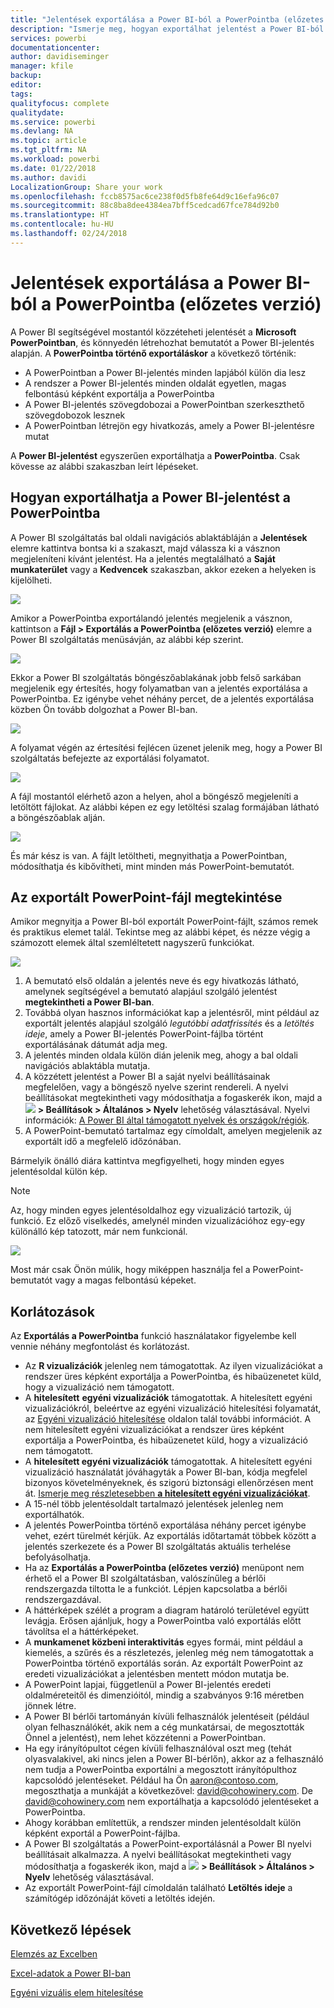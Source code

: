```yaml
---
title: "Jelentések exportálása a Power BI-ból a PowerPointba (előzetes verzió)"
description: "Ismerje meg, hogyan exportálhat jelentést a Power BI-ból a PowerPointba."
services: powerbi
documentationcenter: 
author: davidiseminger
manager: kfile
backup: 
editor: 
tags: 
qualityfocus: complete
qualitydate: 
ms.service: powerbi
ms.devlang: NA
ms.topic: article
ms.tgt_pltfrm: NA
ms.workload: powerbi
ms.date: 01/22/2018
ms.author: davidi
LocalizationGroup: Share your work
ms.openlocfilehash: fccb8575ac6ce238f0d5fb8fe64d9c16efa96c07
ms.sourcegitcommit: 88c8ba8dee4384ea7bff5cedcad67fce784d92b0
ms.translationtype: HT
ms.contentlocale: hu-HU
ms.lasthandoff: 02/24/2018
---
```

# <a name="export-reports-from-power-bi-to-powerpoint-preview"></a>Jelentések exportálása a Power BI-ból a PowerPointba (előzetes verzió)
A Power BI segítségével mostantól közzéteheti jelentését a **Microsoft PowerPointban**, és könnyedén létrehozhat bemutatót a Power BI-jelentés alapján. A **PowerPointba történő exportáláskor** a következő történik:

* A PowerPointban a Power BI-jelentés minden lapjából külön dia lesz
* A rendszer a Power BI-jelentés minden oldalát egyetlen, magas felbontású képként exportálja a PowerPointba
* A Power BI-jelentés szövegdobozai a PowerPointban szerkeszthető szövegdobozok lesznek
* A PowerPointban létrejön egy hivatkozás, amely a Power BI-jelentésre mutat

A **Power BI-jelentést** egyszerűen exportálhatja a **PowerPointba**. Csak kövesse az alábbi szakaszban leírt lépéseket.

## <a name="how-to-export-your-power-bi-report-to-powerpoint"></a>Hogyan exportálhatja a Power BI-jelentést a PowerPointba
A Power BI szolgáltatás bal oldali navigációs ablaktábláján a **Jelentések** elemre kattintva bontsa ki a szakaszt, majd válassza ki a vásznon megjeleníteni kívánt jelentést. Ha a jelentés megtalálható a **Saját munkaterület** vagy a **Kedvencek** szakaszban, akkor ezeken a helyeken is kijelölheti.

![](media/service-publish-to-powerpoint/powerbi_to_powerpoint_0.png)

Amikor a PowerPointba exportálandó jelentés megjelenik a vásznon, kattintson a **Fájl > Exportálás a PowerPointba (előzetes verzió)** elemre a Power BI szolgáltatás menüsávján, az alábbi kép szerint.

![](media/service-publish-to-powerpoint/powerbi_to_powerpoint_1.png)

Ekkor a Power BI szolgáltatás böngészőablakának jobb felső sarkában megjelenik egy értesítés, hogy folyamatban van a jelentés exportálása a PowerPointba. Ez igénybe vehet néhány percet, de a jelentés exportálása közben Ön tovább dolgozhat a Power BI-ban.

![](media/service-publish-to-powerpoint/powerbi_to_powerpoint_2.png)

A folyamat végén az értesítési fejlécen üzenet jelenik meg, hogy a Power BI szolgáltatás befejezte az exportálási folyamatot.

![](media/service-publish-to-powerpoint/powerbi_to_powerpoint_3.png)

A fájl mostantól elérhető azon a helyen, ahol a böngésző megjeleníti a letöltött fájlokat. Az alábbi képen ez egy letöltési szalag formájában látható a böngészőablak alján.

![](media/service-publish-to-powerpoint/powerbi_to_powerpoint_4.png)

És már kész is van. A fájlt letöltheti, megnyithatja a PowerPointban, módosíthatja és kibővítheti, mint minden más PowerPoint-bemutatót.

## <a name="checking-out-your-exported-powerpoint-file"></a>Az exportált PowerPoint-fájl megtekintése
Amikor megnyitja a Power BI-ból exportált PowerPoint-fájlt, számos remek és praktikus elemet talál. Tekintse meg az alábbi képet, és nézze végig a számozott elemek által szemléltetett nagyszerű funkciókat.

![](media/service-publish-to-powerpoint/powerbi_to_powerpoint_5.png)

1. A bemutató első oldalán a jelentés neve és egy hivatkozás látható, amelynek segítségével a bemutató alapjául szolgáló jelentést **megtekintheti a Power BI-ban**.
2. Továbbá olyan hasznos információkat kap a jelentésről, mint például az exportált jelentés alapjául szolgáló *legutóbbi adatfrissítés* és a *letöltés ideje*, amely a Power BI-jelentés PowerPoint-fájlba történt exportálásának dátumát adja meg.
3. A jelentés minden oldala külön dián jelenik meg, ahogy a bal oldali navigációs ablaktábla mutatja.
4. A közzétett jelentést a Power BI a saját nyelvi beállításainak megfelelően, vagy a böngésző nyelve szerint rendereli. A nyelvi beállításokat megtekintheti vagy módosíthatja a fogaskerék ikon, majd a ![](media/service-report-subscribe/power-bi-settings-icon.png) **> Beállítások > Általános > Nyelv** lehetőség választásával. Nyelvi információk: [A Power BI által támogatott nyelvek és országok/régiók](supported-languages-countries-regions.md).
5. A PowerPoint-bemutató tartalmaz egy címoldalt, amelyen megjelenik az exportált idő a megfelelő időzónában.

Bármelyik önálló diára kattintva megfigyelheti, hogy minden egyes jelentésoldal külön kép.

>[!NOTE]
> Az, hogy minden egyes jelentésoldalhoz egy vizualizáció tartozik, új funkció. Ez előző viselkedés, amelynél minden vizualizációhoz egy-egy különálló kép tatozott, már nem funkcionál. 
 

![](media/service-publish-to-powerpoint/powerbi_to_powerpoint_6.png)

Most már csak Önön múlik, hogy miképpen használja fel a PowerPoint-bemutatót vagy a magas felbontású képeket.

## <a name="limitations"></a>Korlátozások
Az **Exportálás a PowerPointba** funkció használatakor figyelembe kell vennie néhány megfontolást és korlátozást.

* Az **R vizualizációk** jelenleg nem támogatottak. Az ilyen vizualizációkat a rendszer üres képként exportálja a PowerPointba, és hibaüzenetet küld, hogy a vizualizáció nem támogatott.
* A **hitelesített** **egyéni vizualizációk** támogatottak. A hitelesített egyéni vizualizációkról, beleértve az egyéni vizualizáció hitelesítési folyamatát, az [Egyéni vizualizáció hitelesítése](power-bi-custom-visuals-certified.md) oldalon talál további információt. A nem hitelesített egyéni vizualizációkat a rendszer üres képként exportálja a PowerPointba, és hibaüzenetet küld, hogy a vizualizáció nem támogatott.
* A **hitelesített egyéni vizualizációk** támogatottak. A hitelesített egyéni vizualizáció használatát jóváhagyták a Power BI-ban, kódja megfelel bizonyos követelményeknek, és szigorú biztonsági ellenőrzésen ment át. [Ismerje meg részletesebben **a hitelesített egyéni vizualizációkat**](power-bi-custom-visuals-certified.md).
* A 15-nél több jelentésoldalt tartalmazó jelentések jelenleg nem exportálhatók.
* A jelentés PowerPointba történő exportálása néhány percet igénybe vehet, ezért türelmét kérjük. Az exportálás időtartamát többek között a jelentés szerkezete és a Power BI szolgáltatás aktuális terhelése befolyásolhatja.
* Ha az **Exportálás a PowerPointba (előzetes verzió)** menüpont nem érhető el a Power BI szolgáltatásban, valószínűleg a bérlői rendszergazda tiltotta le a funkciót. Lépjen kapcsolatba a bérlői rendszergazdával.
* A háttérképek szélét a program a diagram határoló területével együtt levágja. Erősen ajánljuk, hogy a PowerPointba való exportálás előtt távolítsa el a háttérképeket.
* A **munkamenet közbeni interaktivitás** egyes formái, mint például a kiemelés, a szűrés és a részletezés, jelenleg még nem támogatottak a PowerPointba történő exportálás során. Az exportált PowerPoint az eredeti vizualizációkat a jelentésben mentett módon mutatja be.
* A PowerPoint lapjai, függetlenül a Power BI-jelentés eredeti oldalméreteitől és dimenzióitól, mindig a szabványos 9:16 méretben jönnek létre.
* A Power BI bérlői tartományán kívüli felhasználók jelentéseit (például olyan felhasználókét, akik nem a cég munkatársai, de megosztották Önnel a jelentést), nem lehet közzétenni a PowerPointban.
* Ha egy irányítópultot cégen kívüli felhasználóval oszt meg (tehát olyasvalakivel, aki nincs jelen a Power BI-bérlőn), akkor az a felhasználó nem tudja a PowerPointba exportálni a megosztott irányítópulthoz kapcsolódó jelentéseket. Például ha Ön aaron@contoso.com, megoszthatja a munkáját a következővel: david@cohowinery.com. De david@cohowinery.com nem exportálhatja a kapcsolódó jelentéseket a PowerPointba.
* Ahogy korábban említettük, a rendszer minden jelentésoldalt külön képként exportál a PowerPoint-fájlba.
* A Power BI szolgáltatás a PowerPoint-exportálásnál a Power BI nyelvi beállításait alkalmazza. A nyelvi beállításokat megtekintheti vagy módosíthatja a fogaskerék ikon, majd a ![](media/service-report-subscribe/power-bi-settings-icon.png) **> Beállítások > Általános > Nyelv** lehetőség választásával.
* Az exportált PowerPoint-fájl címoldalán található **Letöltés ideje** a számítógép időzónáját követi a letöltés idején.

## <a name="next-steps"></a>Következő lépések
[Elemzés az Excelben](service-analyze-in-excel.md)

[Excel-adatok a Power BI-ban](service-excel-workbook-files.md)

[Egyéni vizuális elem hitelesítése](power-bi-custom-visuals-certified.md)

